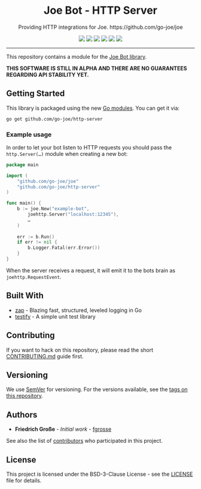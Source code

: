 <h1 align="center">Joe Bot - HTTP Server</h1>
<p align="center">Providing HTTP integrations for Joe. https://github.com/go-joe/joe</p>
<p align="center">
	<a href="https://github.com/go-joe/http-server/releases"><img src="https://img.shields.io/github/tag/go-joe/http-server.svg?label=version&color=brightgreen"></a>
	<a href="https://circleci.com/gh/go-joe/http-server/tree/master"><img src="https://circleci.com/gh/go-joe/http-server/tree/master.svg?style=shield"></a>
	<a href="https://goreportcard.com/report/github.com/go-joe/http-server"><img src="https://goreportcard.com/badge/github.com/go-joe/http-server"></a>
    <a href="https://codecov.io/gh/go-joe/http-server"><img src="https://codecov.io/gh/go-joe/http-server/branch/master/graph/badge.svg"/></a>
	<a href="https://pkg.go.dev/github.com/go-joe/http-server?tab=doc"><img src="https://img.shields.io/badge/godoc-reference-blue.svg?color=blue"></a>
	<a href="https://github.com/go-joe/http-server/blob/master/LICENSE"><img src="https://img.shields.io/badge/license-BSD--3--Clause-blue.svg"></a>
</p>

---

This repository contains a module for the [Joe Bot library][joe].

**THIS SOFTWARE IS STILL IN ALPHA AND THERE ARE NO GUARANTEES REGARDING API STABILITY YET.**

## Getting Started

This library is packaged using the new [Go modules][go-modules]. You can get it via:

```bash
go get github.com/go-joe/http-server
```

### Example usage

In order to let your bot listen to HTTP requests you should pass the `http.Server(…)`
module when creating a new bot:

```go
package main

import (
	"github.com/go-joe/joe"
	"github.com/go-joe/http-server"
)

func main() {
	b := joe.New("example-bot",
		joehttp.Server("localhost:12345"),
		…
	)
	
	err := b.Run()
	if err != nil {
		b.Logger.Fatal(err.Error())
	}
}
```

When the server receives a request, it will emit it to the bots brain as `joehttp.RequestEvent`.

## Built With

* [zap](https://github.com/uber-go/zap) - Blazing fast, structured, leveled logging in Go
* [testify](https://github.com/stretchr/testify) - A simple unit test library

## Contributing

If you want to hack on this repository, please read the short [CONTRIBUTING.md](CONTRIBUTING.md)
guide first.

## Versioning

We use [SemVer](http://semver.org/) for versioning. For the versions available,
see the [tags on this repository][tags]. 

## Authors

- **Friedrich Große** - *Initial work* - [fgrosse](https://github.com/fgrosse)

See also the list of [contributors][contributors] who participated in this project.

## License

This project is licensed under the BSD-3-Clause License - see the [LICENSE](LICENSE) file for details.

[joe]: https://github.com/go-joe/joe
[go-modules]: https://github.com/golang/go/wiki/Modules
[tags]: https://github.com/go-joe/http-server/tags
[contributors]: https://github.com/go-joe/http-server/contributors
